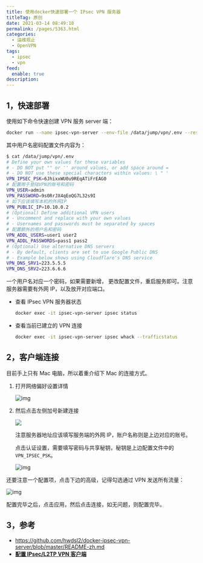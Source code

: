 ```yaml
---
title: 使用docker快速部署一个 IPsec VPN 服务器
titleTag: 原创
date: 2021-03-14 08:49:18
permalink: /pages/5363.html
categories: 
  - 运维观止
  - OpenVPN
tags: 
  - ipsec
  - vpn
feed: 
  enable: true
description: 
---
```


## 1，快速部署



使用如下命令快速创建 VPN 服务 server 端：



```sh
docker run --name ipsec-vpn-server --env-file /data/jump/vpn/.env --restart=always -p 500:500/udp -p 4500:4500/udp -v /lib/modules:/lib/modules:ro -d --privileged registry.cn-hangzhou.aliyuncs.com/eryajf/ipsec-vpn-server
```



其中用户名密码配置文件内容为：



```sh
$ cat /data/jump/vpn/.env
# Define your own values for these variables
# - DO NOT put "" or '' around values, or add space around =
# - DO NOT use these special characters within values: \ " '
VPN_IPSEC_PSK=6JhixxWU0u9REqATiFrEAG0
# 配置用于登陆VPN的账号和密码
VPN_USER=admin
VPN_PASSWORD=9s0RrJX4qEoQG7L32s9I
# 如下应该填写本机的外网IP
VPN_PUBLIC_IP=10.10.0.2
# (Optional) Define additional VPN users
# - Uncomment and replace with your own values
# - Usernames and passwords must be separated by spaces
# 配置额外的用户名和密码
VPN_ADDL_USERS=user1 user2
VPN_ADDL_PASSWORDS=pass1 pass2
# (Optional) Use alternative DNS servers
# - By default, clients are set to use Google Public DNS
# - Example below shows using Cloudflare's DNS service
VPN_DNS_SRV1=223.5.5.5
VPN_DNS_SRV2=223.6.6.6
```



一个用户名对应一个密码，如果需要新增， 更改配置文件，重启服务即可。注意服务器需要有外网 IP，以及放开对应端口。



- 查看 IPsec VPN 服务器状态

  ```sh
  docker exec -it ipsec-vpn-server ipsec status
  ```

- 查看当前已建立的 VPN 连接

  ```sh
  docker exec -it ipsec-vpn-server ipsec whack --trafficstatus
  ```



## 2，客户端连接



目前手上只有 Mac 电脑，所以着重介绍下 Mac 的连接方式。



1. 打开网络偏好设置详情

   

   ![img](http://t.eryajf.net/imgs/2021/09/fb0849c2f8e7c454.jpg)

   

2. 然后点击左侧加号新建连接

   

   ![](http://t.eryajf.net/imgs/2021/09/588f39f5c9c82ca2.jpg)

   

   注意服务器地址应该填写服务端的外网 IP，账户名称则是上边对应的账号。

   点击认证设置，需要填写密码与共享秘钥，秘钥是上边配置文件中的 `VPN_IPSEC_PSK`。

   

   ![img](http://t.eryajf.net/imgs/2021/09/650bf2d17bd00ab3.jpg)

   



还要注意一个配置项，点击下边的高级，记得勾选通过 VPN 发送所有流量：





![img](http://t.eryajf.net/imgs/2021/09/edac09160041938d.jpg)





配置完毕之后，点击应用，然后点击连接，如无问题，则配置完毕。



## 3，参考



- https://github.com/hwdsl2/docker-ipsec-vpn-server/blob/master/README-zh.md
- **[配置 IPsec/L2TP VPN 客户端](https://github.com/hwdsl2/setup-ipsec-vpn/blob/master/docs/clients-zh.md)**
